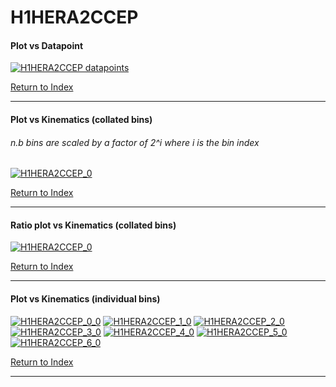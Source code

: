 H1HERA2CCEP
===========
#### Plot vs Datapoint 
[![H1HERA2CCEP datapoints](H1HERA2CCEP.png)](H1HERA2CCEP.pdf) 

[Return to Index](../index.html)

------------- 
#### Plot vs Kinematics (collated bins) 
###### n.b bins are scaled by a factor of 2^i where i is the bin index  
[![H1HERA2CCEP_0](H1HERA2CCEP_0.png)](H1HERA2CCEP_0.pdf)
      
[Return to Index](../index.html)

------------- 
#### Ratio plot vs Kinematics (collated bins) 
[![H1HERA2CCEP_0](H1HERA2CCEP_0_R.png)](H1HERA2CCEP_0_R.pdf)
      
[Return to Index](../index.html)

------------- 
#### Plot vs Kinematics (individual bins) 
[![H1HERA2CCEP_0_0](H1HERA2CCEP_0_0.png)](H1HERA2CCEP_0_0.pdf)
[![H1HERA2CCEP_1_0](H1HERA2CCEP_1_0.png)](H1HERA2CCEP_1_0.pdf)
[![H1HERA2CCEP_2_0](H1HERA2CCEP_2_0.png)](H1HERA2CCEP_2_0.pdf)
[![H1HERA2CCEP_3_0](H1HERA2CCEP_3_0.png)](H1HERA2CCEP_3_0.pdf)
[![H1HERA2CCEP_4_0](H1HERA2CCEP_4_0.png)](H1HERA2CCEP_4_0.pdf)
[![H1HERA2CCEP_5_0](H1HERA2CCEP_5_0.png)](H1HERA2CCEP_5_0.pdf)
[![H1HERA2CCEP_6_0](H1HERA2CCEP_6_0.png)](H1HERA2CCEP_6_0.pdf)
      
[Return to Index](../index.html)

------------- 
